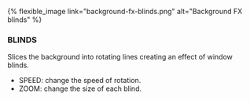 {% flexible_image link="background-fx-blinds.png" alt="Background FX blinds" %}

### BLINDS
Slices the background into rotating lines creating an effect of window blinds.

* SPEED: change the speed of rotation.
* ZOOM: change the size of each blind.
